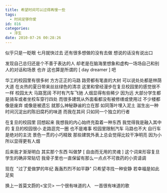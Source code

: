 ```yaml
---
title: 希望时间可以过得再慢一些
tags:
  - 时间足够你爱
id: 816
categories:
  - 浮生
date: 2010-07-26 00:28:26
---
```


似乎只是一眨眼  七月就快过去
还有很多想做的没有去做  想说的话没有说出口

发现自己总归还是个不善于表达的人
却老是在脑海里想象和虚构一场场自己和别人的对话和场景
也许 这也算是所谓的 [ day dreamer ] 吧

华工的校园里有很多树  方方正正的马路  路旁都有笔直的大树
可以说处处都是林荫大道   在炎热的夏日带来丝丝绿色的清凉
这里和曾经漫步在复旦校园里的感觉很不一样
校园太大 马路宽阔 不时有汽车飞驰  人烟显得有些稀少 因为远 大部分学生都是骑车或者坐校车穿行四处
而很多建筑从外面看都没有被修缮或使用过
不少楼都像是废弃  或像是被遗忘  就那么神秘静谧的立在那
如同落叶埋入泥土  滋生出一种时间沉淀出的陈旧腐朽的味道
而我在其间  只如同一个独立的行者

在复旦的校园里  回想起来  我想我的内心始终充盈着一种东西  我觉得我是融入其中的
复旦的校园很小  走路逛完一圈 也不是难事  校园里限制汽车  马路也不大  自行车是绝对的主流
景色一贯的小巧精致  那些建筑外表上总会觉得比较干净明亮
因为小  所以显得更有人烟

后来我才渐渐明白  其实那个东西  叫做梦
[ 自由而无用的灵魂 ] 这个词来形容复旦学生的确非常贴切
我骨子里也一直保留有那么一点点不可救药的小资请调

现在   "过了爱做梦的年纪 轰轰烈烈不如平静"
只希望寻找一种安静
若幸福是如此  足矣

换上一首莫文蔚的&lt;宝贝&gt;
一个很有味道的人   一首很有味道的歌